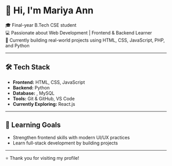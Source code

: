 # 👋 Hi, I'm Mariya Ann

🎓 Final-year B.Tech CSE student  
💻 Passionate about Web Development | Frontend & Backend Learner  
🚀 Currently building real-world projects using HTML, CSS, JavaScript, PHP, and Python

---

## 🛠️ Tech Stack

- **Frontend:** HTML, CSS, JavaScript  
- **Backend:** Python  
- **Database:** , MySQL  
- **Tools:** Git & GitHub, VS Code  
- **Currently Exploring:** React.js

---

## 🌱 Learning Goals

- Strengthen frontend skills with modern UI/UX practices  
- Learn full-stack development by building projects  





---

⭐ Thank you for visiting my profile!
